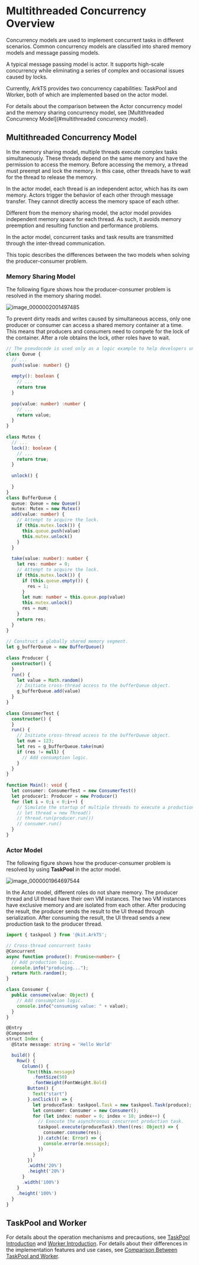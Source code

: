 # Multithreaded Concurrency Overview

Concurrency models are used to implement concurrent tasks in different scenarios. Common concurrency models are classified into shared memory models and message passing models.

A typical message passing model is actor. It supports high-scale concurrency while eliminating a series of complex and occasional issues caused by locks.

Currently, ArkTS provides two concurrency capabilities: TaskPool and Worker, both of which are implemented based on the actor model.

For details about the comparison between the Actor concurrency model and the memory sharing concurrency model, see [Multithreaded Concurrency Model](#multithreaded concurrency model).

## Multithreaded Concurrency Model

In the memory sharing model, multiple threads execute complex tasks simultaneously. These threads depend on the same memory and have the permission to access the memory. Before accessing the memory, a thread must preempt and lock the memory. In this case, other threads have to wait for the thread to release the memory.

In the actor model, each thread is an independent actor, which has its own memory. Actors trigger the behavior of each other through message transfer. They cannot directly access the memory space of each other.

Different from the memory sharing model, the actor model provides independent memory space for each thread. As such, it avoids memory preemption and resulting function and performance problems.

In the actor model, concurrent tasks and task results are transmitted through the inter-thread communication.

This topic describes the differences between the two models when solving the producer-consumer problem.

### Memory Sharing Model

The following figure shows how the producer-consumer problem is resolved in the memory sharing model.

![image_0000002001497485](figures/image_0000002001497485.png)

To prevent dirty reads and writes caused by simultaneous access, only one producer or consumer can access a shared memory container at a time. This means that producers and consumers need to compete for the lock of the container. After a role obtains the lock, other roles have to wait.

```ts
// The pseudocode is used only as a logic example to help developers understand the differences between the memory sharing model and the Actor model.
class Queue {
  // ...
  push(value: number) {}
 
  empty(): boolean {
    // ...
    return true
  }
 
  pop(value: number) :number {
    // ...
    return value;
  }
}
 
class Mutex {
  // ...
  lock(): boolean {
    // ...
    return true;
  }
 
  unlock() {
 
  }
}
class BufferQueue {
  queue: Queue = new Queue()
  mutex: Mutex = new Mutex()
  add(value: number) {
    // Attempt to acquire the lock.
    if (this.mutex.lock()) {
      this.queue.push(value)
      this.mutex.unlock()
    }
  }
 
  take(value: number): number {
    let res: number = 0;
    // Attempt to acquire the lock.
    if (this.mutex.lock()) {
      if (this.queue.empty()) {
        res = 1;
      }
      let num: number = this.queue.pop(value)
      this.mutex.unlock()
      res = num;
    }
    return res;
  }
}
 
// Construct a globally shared memory segment.
let g_bufferQueue = new BufferQueue()
 
class Producer {
  constructor() {
  }
  run() {
    let value = Math.random()
    // Initiate cross-thread access to the bufferQueue object.
    g_bufferQueue.add(value)
  }
}
 
class ConsumerTest {
  constructor() {
  }
  run() {
    // Initiate cross-thread access to the bufferQueue object.
    let num = 123;
    let res = g_bufferQueue.take(num)
    if (res != null) {
      // Add consumption logic.
    }
  }
}
 
function Main(): void {
  let consumer: ConsumerTest = new ConsumerTest()
  let producer1: Producer = new Producer()
  for (let i = 0;i < 0;i++) {
    // Simulate the startup of multiple threads to execute a production task.
    // let thread = new Thread()
    // thread.run(producer.run())
    // consumer.run()
  }
}
```


### Actor Model

The following figure shows how the producer-consumer problem is resolved by using **TaskPool** in the actor model.

![image_0000001964697544](figures/image_0000001964697544.png)

In the Actor model, different roles do not share memory. The producer thread and UI thread have their own VM instances. The two VM instances have exclusive memory and are isolated from each other. After producing the result, the producer sends the result to the UI thread through serialization. After consuming the result, the UI thread sends a new production task to the producer thread.

```ts
import { taskpool } from '@kit.ArkTS';

// Cross-thread concurrent tasks
@Concurrent
async function produce(): Promise<number> {
  // Add production logic.
  console.info("producing...");
  return Math.random();
}

class Consumer {
  public consume(value: Object) {
    // Add consumption logic.
    console.info("consuming value: " + value);
  }
}

@Entry
@Component
struct Index {
  @State message: string = 'Hello World'

  build() {
    Row() {
      Column() {
        Text(this.message)
          .fontSize(50)
          .fontWeight(FontWeight.Bold)
        Button() {
          Text("start")
        }.onClick(() => {
          let produceTask: taskpool.Task = new taskpool.Task(produce);
          let consumer: Consumer = new Consumer();
          for (let index: number = 0; index < 10; index++) {
            // Execute the asynchronous concurrent production task.
            taskpool.execute(produceTask).then((res: Object) => {
              consumer.consume(res);
            }).catch((e: Error) => {
              console.error(e.message);
            })
          }
        })
        .width('20%')
        .height('20%')
      }
      .width('100%')
    }
    .height('100%')
  }
}
```


## TaskPool and Worker

For details about the operation mechanisms and precautions, see [TaskPool Introduction](taskpool-introduction.md) and [Worker Introduction](worker-introduction.md). For details about their differences in the implementation features and use cases, see [Comparison Between TaskPool and Worker](taskpool-vs-worker.md).

